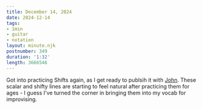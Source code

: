 ```yaml
---
title: December 14, 2024
date: 2024-12-14
tags:
- 1min
- guitar
- notation
layout: minute.njk
postnumber: 349
duration: '1:32'
length: 3666546
---
```

Got into practicing Shifts again, as I get ready to publsih it with [John](https://stropes.com/benmcallister). These scalar and shifty lines are starting to feel natural after practicing them for ages - I guess I've turned the corner in bringing them into my vocab for improvising. 